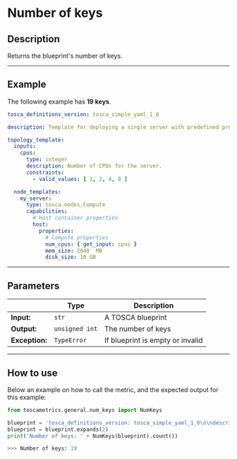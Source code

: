 # Number of keys

## Description

Returns the blueprint's number of keys.

---
## Example
The following example has **19 keys**.

``` yaml
tosca_definitions_version: tosca_simple_yaml_1_0

description: Template for deploying a single server with predefined properties.

topology_template:
  inputs:
    cpus:
      type: integer
      description: Number of CPUs for the server.
      constraints:
        - valid_values: [ 1, 2, 4, 8 ]

  node_templates:
    my_server:
      type: tosca.nodes.Compute
      capabilities:
        # Host container properties
        host:
          properties:
            # Compute properties
            num_cpus: { get_input: cpus }
            mem_size: 2048  MB
            disk_size: 10 GB
```

---

## Parameters


|   | **Type** | **Description** |
|---|---|---|
**Input:**| `str`| A TOSCA blueprint|
**Output:**| `unsigned int`| The number of keys|
**Exception:**| `TypeError`| If blueprint is empty or invalid|

---


## How to use


Below an example on how to call the metric, and the expected output for this example:

```python
from toscametrics.general.num_keys import NumKeys

blueprint = 'tosca_definitions_version: tosca_simple_yaml_1_0\n\ndescription: Template for deploying a single server with predefined properties.\n\ntopology_template:\n  inputs:\n    cpus:\n      type: integer\n      description: Number of CPUs for the server.\n      constraints:\n        - valid_values: [ 1, 2, 4, 8 ]\n\n  node_templates:\n    my_server:\n      type: tosca.nodes.Compute\n      capabilities:\n        # Host container properties\n        host:\n          properties:\n            # Compute properties\n            num_cpus: { get_input: cpus }\n            mem_size: 2048  MB\n            disk_size: 10 GB' 
blueprint = blueprint.expands(2)
print('Number of keys: ' + NumKeys(blueprint).count())

>>> Number of keys: 19
```